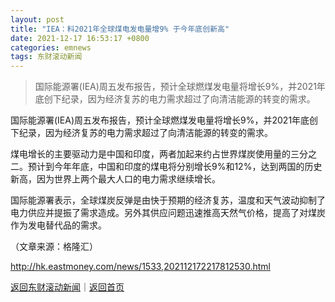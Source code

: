 ```yaml
---
layout: post
title: "IEA：料2021年全球煤电发电量增9% 于今年底创新高"
date: 2021-12-17 16:53:17 +0800
categories: emnews
tags: 东财滚动新闻
---
```

> 国际能源署(IEA)周五发布报告，预计全球燃煤发电量将增长9%，并2021年底创下纪录，因为经济复苏的电力需求超过了向清洁能源的转变的需求。

<p>国际能源署(IEA)周五发布报告，预计全球燃煤发电量将增长9%，并2021年底创下纪录，因为经济复苏的电力需求超过了向清洁能源的转变的需求。</p>
 <p>煤电增长的主要驱动力是中国和印度，两者加起来约占世界煤炭使用量的三分之二。预计到今年年底，中国和印度的煤电将分别增长9%和12%，达到两国的历史新高，因为世界上两个最大人口的电力需求继续增长。</p>
 <p>国际能源署表示，全球煤炭反弹是由快于预期的经济复苏，温度和天气波动抑制了电力供应并提振了需求造成。另外其供应问题迅速推高天然气价格，提高了对煤炭作为发电替代品的需求。</p><p class="em_media">（文章来源：格隆汇）</p>

<http://hk.eastmoney.com/news/1533,202112172217812530.html>

[返回东财滚动新闻](//finews.withounder.com/emnews/)｜[返回首页](//finews.withounder.com/)